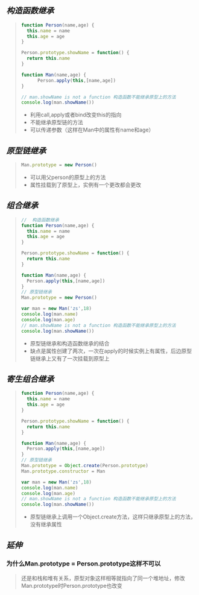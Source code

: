## *构造函数继承*

> ```js
> function Person(name,age) {
>   this.name = name
>   this.age = age
> }
> 
> Person.prototype.showName = function() {
>   return this.name
> }
> 
> function Man(name,age) {
>   	Person.apply(this,[name,age])
> }
> 
> // man.showName is not a function 构造函数不能继承原型上的方法
> console.log(man.showName())
> ```
>
> + 利用call,apply或者bind改变this的指向
> + 不能继承原型链的方法
> + 可以传递参数（这样在Man中的属性有name和age） 

## *原型链继承*

> ```js
> Man.prototype = new Person()
> ```
>
> + 可以用父person的原型上的方法
> + 属性挂载到了原型上，实例有一个更改都会更改

## *组合继承*

> ```js
> //  构造函数继承
> function Person(name,age) {
>   this.name = name
>   this.age = age
> }
> 
> Person.prototype.showName = function() {
>   return this.name
> }
> 
> function Man(name,age) {
>   Person.apply(this,[name,age])
> }
> // 原型链继承
> Man.prototype = new Person()
> 
> var man = new Man('zs',18)
> console.log(man.name)
> console.log(man.age)
> // man.showName is not a function 构造函数不能继承原型上的方法
> console.log(man.showName())
> 
> ```
>
> + 原型链继承和构造函数继承的结合
> + 缺点是属性创建了两次，一次在apply的时候实例上有属性，后边原型链继承上又有了一次挂载到原型上

## *寄生组合继承*

> ```js
> function Person(name,age) {
>   this.name = name
>   this.age = age
> }
> 
> Person.prototype.showName = function() {
>   return this.name
> }
> 
> function Man(name,age) {
>   Person.apply(this,[name,age])
> }
> // 原型链继承
> Man.prototype = Object.create(Person.prototype)
> Man.prototype.constructor = Man
> 
> var man = new Man('zs',18)
> console.log(man.name)
> console.log(man.age)
> // man.showName is not a function 构造函数不能继承原型上的方法
> console.log(man.showName())
> 
> 
> ```
>
> + 原型链继承上调用一个Object.create方法，这样只继承原型上的方法，没有继承属性 

## *延伸*

### 为什么Man.prototype = Person.prototype这样不可以

> 还是和栈和堆有关系，原型对象这样相等就指向了同一个堆地址，修改Man.prototype时Person.prototype也改变